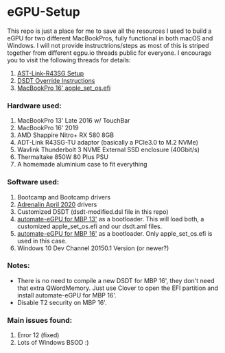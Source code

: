 # eGPU-Setup
This repo is just a place for me to save all the resources I used to build a eGPU for two different MacBookPros, fully functional in both macOS and Windows.
I will not provide instructrions/steps as most of this is striped together from different egpu.io threads public for everyone. I encourage you to visit the following threads for details:
1. [AST-Link-R43SG Setup](https://egpu.io/forums/thunderbolt-enclosures/adt-link-r43sg-tb3/)
2. [DSDT Override Instructions](https://egpu.io/forums/pc-setup/fix-dsdt-override-to-correct-error-12/#post-716)
3. [MacBookPro 16' apple_set_os.efi](https://egpu.io/forums/bootcamp/macbook-pro-16-windows-egpu-error-12-fix/)

### Hardware used:
1. MacBookPro 13' Late 2016 w/ TouchBar
2. MacBookPro 16' 2019
3. AMD Shappire Nitro+ RX 580 8GB
4. ADT-Link R43SG-TU adaptor (basically a PCIe3.0 to M.2 NVMe)
5. Wavlink Thunderbolt 3 NVME External SSD enclosure (40Gbit/s)
6. Thermaltake 850W 80 Plus PSU
7. A homemade aluminium case to fit everything

### Software used:
1. Bootcamp and Bootcamp drivers
2. [Adrenalin April 2020](bootcampdrivers.com) drivers
3. Customized DSDT (dsdt-modified.dsl file in this repo)
4. [automate-eGPU for MBP 13'](https://github.com/goalque/automate-eGPU) as a bootloader.
This will load both, a customized apple_set_os.efi and our dsdt.aml files.
5. [automate-eGPU for MBP 16'](https://github.com/aa15032261/apple_set_os-loader) as a bootloader.
Only apple_set_os.efi is used in this case.
6. Windows 10 Dev Channel 20150.1 Version (or newer?)

### Notes:
* There is no need to compile a new DSDT for MBP 16', they don't need that extra QWordMemory. Just use Clover to open the EFI partition and install automate-eGPU for MBP 16'.
* Disable T2 security on MBP 16'.

### Main issues found:
1. Error 12 (fixed)
2. Lots of Windows BSOD :)
